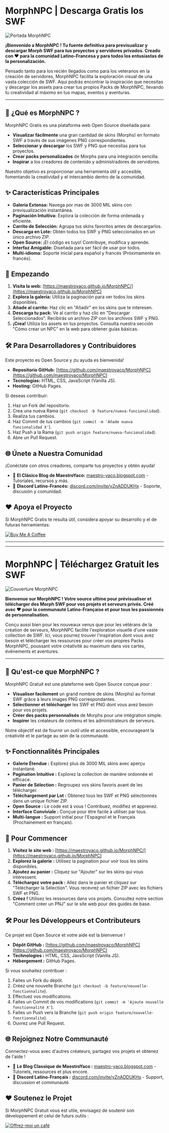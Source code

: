 # MorphNPC | Descarga Gratis los SWF

![Portada MorphNPC](Screenshot/Screenshot_1.png)

**¡Bienvenido a MorphNPC ! Tu fuente definitiva para previsualizar y descargar Morph SWF para tus proyectos y servidores privados. Creado con ❤️ para la comunidad Latino-Francesa y para todos los entusiastas de la personalización.**

Pensado tanto para los recién llegados como para los veteranos en la creación de servidores, MorphNPC facilita la exploración visual de una vasta colección de SWF. Aquí podrás encontrar la inspiración que necesitas y descargar los assets para crear tus propios Packs de MorphNPC, llevando tu creatividad al máximo en tus mapas, eventos y aventuras.

---

## 🌟 ¿Qué es MorphNPC ?

MorphNPC Gratis es una plataforma web Open Source diseñada para:

*   **Visualizar fácilmente** una gran cantidad de skins (Morphs) en formato SWF a través de sus imágenes PNG correspondientes.
*   **Seleccionar y descargar** los SWF y PNG que necesitas para tus proyectos.
*   **Crear packs personalizados** de Morphs para una integración sencilla.
*   **Inspirar** a los creadores de contenido y administradores de servidores.

Nuestro objetivo es proporcionar una herramienta útil y accesible, fomentando la creatividad y el intercambio dentro de la comunidad.

## ✨ Características Principales

*   **Galería Extensa:** Navega por mas de 3000 MIL skins con previsualización instantánea.
*   **Paginación Intuitiva:** Explora la colección de forma ordenada y eficiente.
*   **Carrito de Selección:** Agrupa tus skins favoritos antes de descargarlos.
*   **Descarga en Lote:** Obtén todos los SWF y PNG seleccionados en un único archivo ZIP.
*   **Open Source:** ¡El código es tuyo! Contribuye, modifica y aprende.
*   **Interfaz Amigable:** Diseñada para ser fácil de usar por todos.
*   **Multi-idioma:** Soporte inicial para español y francés (Próximamente en francés).

## 🚀 Empezando

1.  **Visita la web:** [https://maestroyaco.github.io/MorphNPC/](https://maestroyaco.github.io/MorphNPC)
2.  **Explora la galería:** Utiliza la paginación para ver todos los skins disponibles.
3.  **Añade al carrito:** Haz clic en "Añadir" en los skins que te interesen.
4.  **Descarga tu pack:** Ve al carrito y haz clic en "Descargar Seleccionados". Recibirás un archivo ZIP con los archivos SWF y PNG.
5.  **¡Crea!** Utiliza los assets en tus proyectos. Consulta nuestra sección "Cómo crear un NPC" en la web para obtener guías básicas.

## 🛠️ Para Desarrolladores y Contribuidores

Este proyecto es Open Source y ¡tu ayuda es bienvenida!

*   **Repositorio GitHub:** [https://github.com/maestroyaco/MorphNPC](https://github.com/maestroyaco/MorphNPC)
*   **Tecnologías:** HTML, CSS, JavaScript (Vanilla JS).
*   **Hosting:** GitHub Pages.

Si deseas contribuir:
1.  Haz un Fork del repositorio.
2.  Crea una nueva Rama (`git checkout -b feature/nueva-funcionalidad`).
3.  Realiza tus cambios.
4.  Haz Commit de tus cambios (`git commit -m 'Añade nueva funcionalidad X'`).
5.  Haz Push a la Rama (`git push origin feature/nueva-funcionalidad`).
6.  Abre un Pull Request.

## 🌐 Únete a Nuestra Comunidad

¡Conéctate con otros creadores, comparte tus proyectos y obtén ayuda!

*   📜 **El Clásico Blog de MaestroYaco:** [maestro-yaco.blogspot.com](https://maestro-yaco.blogspot.com/) - Tutoriales, recursos y más.
*   💬 **Discord Latino-Francés:** [discord.com/invite/yZnADDUKHx](https://discord.com/invite/yZnADDUKHx) - Soporte, discusión y comunidad.

## ❤️ Apoya el Proyecto

Si MorphNPC Gratis te resulta útil, considera apoyar su desarrollo y el de futuras herramientas:

[![Buy Me A Coffee](https://img.shields.io/badge/Buy%20Me%20A%20Coffee-ffdd00?style=for-the-badge&logo=buy-me-a-coffee&logoColor=black)](https://www.paypal.com/cgi-bin/webscr?cmd=_donations&business=tutorialesyaco@gmail.com&item_name=Apoyo%20al%20proyecto%20MorphNPC%20y%20Futuras%20Tools¤cy_code=USD)


---
---

<!-- Versión en Francés -->

# MorphNPC | Téléchargez Gratuit les SWF

![Couverture MorphNPC](Screenshot/Screenshot_1.png)

**Bienvenue sur MorphNPC ! Votre source ultime pour prévisualiser et télécharger des Morph SWF pour vos projets et serveurs privés. Créé avec ❤️ pour la communauté Latino-Française et pour tous les passionnés de personnalisation.**

Conçu aussi bien pour les nouveaux venus que pour les vétérans de la création de serveurs, MorphNPC facilite l'exploration visuelle d'une vaste collection de SWF. Ici, vous pourrez trouver l'inspiration dont vous avez besoin et télécharger les ressources pour créer vos propres Packs MorphNPC, poussant votre créativité au maximum dans vos cartes, événements et aventures.

---

## 🌟 Qu'est-ce que MorphNPC ?

MorphNPC Gratuit est une plateforme web Open Source conçue pour :

*   **Visualiser facilement** un grand nombre de skins (Morphs) au format SWF grâce à leurs images PNG correspondantes.
*   **Sélectionner et télécharger** les SWF et PNG dont vous avez besoin pour vos projets.
*   **Créer des packs personnalisés** de Morphs pour une intégration simple.
*   **Inspirer** les créateurs de contenu et les administrateurs de serveurs.

Notre objectif est de fournir un outil utile et accessible, encourageant la créativité et le partage au sein de la communauté.

## ✨ Fonctionnalités Principales

*   **Galerie Étendue :** Explorez plus de 3000 MIL skins avec aperçu instantané.
*   **Pagination Intuitive :** Explorez la collection de manière ordonnée et efficace.
*   **Panier de Sélection :** Regroupez vos skins favoris avant de les télécharger.
*   **Téléchargement par Lot :** Obtenez tous les SWF et PNG sélectionnés dans un unique fichier ZIP.
*   **Open Source :** Le code est à vous ! Contribuez, modifiez et apprenez.
*   **Interface Conviviale :** Conçue pour être facile à utiliser par tous.
*   **Multi-langue :** Support initial pour l'Espagnol et le Français (Prochainement en français).

## 🚀 Pour Commencer

1.  **Visitez le site web :** [https://maestroyaco.github.io/MorphNPC/](https://maestroyaco.github.io/MorphNPC)
2.  **Explorez la galerie :** Utilisez la pagination pour voir tous les skins disponibles.
3.  **Ajoutez au panier :** Cliquez sur "Ajouter" sur les skins qui vous intéressent.
4.  **Téléchargez votre pack :** Allez dans le panier et cliquez sur "Télécharger la Sélection". Vous recevrez un fichier ZIP avec les fichiers SWF et PNG.
5.  **Créez !** Utilisez les ressources dans vos projets. Consultez notre section "Comment créer un PNJ" sur le site web pour des guides de base.

## 🛠️ Pour les Développeurs et Contributeurs

Ce projet est Open Source et votre aide est la bienvenue !

*   **Dépôt GitHub :** [https://github.com/maestroyaco/MorphNPC](https://github.com/maestroyaco/MorphNPC)
*   **Technologies :** HTML, CSS, JavaScript (Vanilla JS).
*   **Hébergement :** GitHub Pages.

Si vous souhaitez contribuer :
1.  Faites un Fork du dépôt.
2.  Créez une nouvelle Branche (`git checkout -b feature/nouvelle-fonctionnalite`).
3.  Effectuez vos modifications.
4.  Faites un Commit de vos modifications (`git commit -m 'Ajoute nouvelle fonctionnalité X'`).
5.  Faites un Push vers la Branche (`git push origin feature/nouvelle-fonctionnalite`).
6.  Ouvrez une Pull Request.

## 🌐 Rejoignez Notre Communauté

Connectez-vous avec d'autres créateurs, partagez vos projets et obtenez de l'aide !

*   📜 **Le Blog Classique de MaestroYaco :** [maestro-yaco.blogspot.com](https://maestro-yaco.blogspot.com/) - Tutoriels, ressources et plus encore.
*   💬 **Discord Latino-Français :** [discord.com/invite/yZnADDUKHx](https://discord.com/invite/yZnADDUKHx) - Support, discussion et communauté.

## ❤️ Soutenez le Projet

Si MorphNPC Gratuit vous est utile, envisagez de soutenir son développement et celui de futurs outils :

[![Offrez-moi un café](https://img.shields.io/badge/Offrez%20moi%20un%20caf%C3%A9-ffdd00?style=for-the-badge&logo=buy-me-a-coffee&logoColor=black)](https://www.paypal.com/cgi-bin/webscr?cmd=_donations&business=tutorialesyaco@gmail.com&item_name=Soutien%20au%20projet%20MorphNPC%20et%20futurs%20outils¤cy_code=USD)
